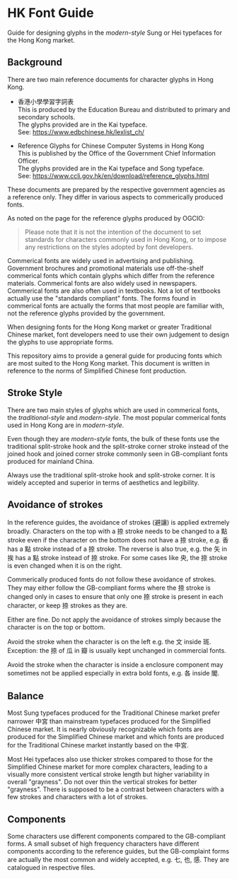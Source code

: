 # HK Font Guide

Guide for designing glyphs in the _modern-style_ Sung or Hei typefaces for the Hong Kong market.

## Background

There are two main reference documents for character glyphs in Hong Kong.

- 香港小學學習字詞表  
  This is produced by the Education Bureau and distributed to primary and secondary schools.  
  The glyphs provided are in the Kai typeface.  
  See: https://www.edbchinese.hk/lexlist_ch/

- Reference Glyphs for Chinese Computer Systems in Hong Kong  
  This is published by the Office of the Government Chief Information Officer.  
  The glyphs provided are in the Kai typeface and Song typeface.  
  See: https://www.ccli.gov.hk/en/download/reference_glyphs.html

These documents are prepared by the respective government agencies as a reference only. They differ
in various aspects to commerically produced fonts.

As noted on the page for the reference glyphs produced by OGCIO:

> Please note that it is not the intention of the document to set standards for characters commonly
> used in Hong Kong, or to impose any restrictions on the styles adopted by font developers.

Commerical fonts are widely used in advertising and publishing. Government brochures and promotional
materials use off-the-shelf commerical fonts which contain glyphs which differ from the reference
materials. Commerical fonts are also widely used in newspapers.  Commerical fonts are also often used
in textbooks. Not a lot of textbooks actually use the "standards compliant" fonts. The forms found in
commerical fonts are actually the forms that most people are familiar with, not the reference glyphs
provided by the government.

When designing fonts for the Hong Kong market or greater Traditional Chinese market, font developers
need to use their own judgement to design the glyphs to use appropriate forms.

This repository aims to provide a general guide for producing fonts which are most suited to the Hong
Kong market. This document is written in reference to the norms of Simplified Chinese font production.

## Stroke Style

There are two main styles of glyphs which are used in commerical fonts, the _traditional-style_ and
_modern-style_. The most popular commerical fonts used in Hong Kong are in _modern-style_.

Even though they are _modern-style_ fonts, the bulk of these fonts use the traditional split-stroke
hook and the split-stroke corner stroke instead of the joined hook and joined corner stroke commonly
seen in GB-compliant fonts produced for mainland China.

Always use the traditional split-stroke hook and split-stroke corner. It is widely accepted and superior
in terms of aesthetics and legibility.

## Avoidance of strokes

In the reference guides, the avoidance of strokes (避讓) is applied extremely broadly. Characters on the
top with a 捺 stroke needs to be changed to a 點 stroke even if the character on the bottom does not
have a 捺 stroke, e.g. 香 has a 點 stroke instead of a 捺 stroke. The reverse is also true, e.g. the 矢
in 挨 has a 點 stroke instead of 捺 stroke. For some cases like 央, the 捺 stroke is even changed when it is
on the right.

Commerically produced fonts do not follow these avoidance of strokes. They may either follow the
GB-compliant forms where the 捺 stroke is changed only in cases to ensure that only one 捺 stroke is present
in each character, or keep 捺 strokes as they are.

Either are fine. Do not apply the avoidance of strokes simply because the character is on the top or bottom.

Avoid the stroke when the character is on the left e.g. the 文 inside 斑. Exception: the 捺 of 瓜 in 瓣 is
usually kept unchanged in commercial fonts.

Avoid the stroke when the character is inside a enclosure component may sometimes not be applied especially
in extra bold fonts, e.g. 各 inside 閣.

## Balance

Most Sung typefaces produced for the Traditional Chinese market prefer narrower 中宮 than mainstream
typefaces produced for the Simplified Chinese market. It is nearly obviously recognizable which fonts
are produced for the Simplified Chinese market and which fonts are produced for the Traditional Chinese
market instantly based on the 中宮.

Most Hei typefaces also use thicker strokes compared to those for the Simplified Chinese market for
more complex characters, leading to a visually more consistent vertical stroke length but higher
variability in overall "grayness". Do not over thin the vertical strokes for better "grayness".
There is supposed to be a contrast between characters with a few strokes and characters with a lot of
strokes.

## Components

Some characters use different components compared to the GB-compliant forms. A small subset of high
frequency characters have different components according to the reference guides, but the
GB-complaint forms are actually the most common and widely accepted, e.g. 七, 也, 感. They are
catalogued in respective files.
